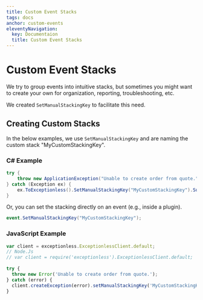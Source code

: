 ```yaml
---
title: Custom Event Stacks
tags: docs
anchor: custom-events
eleventyNavigation:
  key: Documentaion
  title: Custom Event Stacks
---
```

# Custom Event Stacks  

We try to group events into intuitive stacks, but sometimes you might want to create your own for organization, reporting, troubleshooting, etc.

We created `SetManualStackingKey` to facilitate this need.

## Creating Custom Stacks

In the below examples, we use `SetManualStackingKey` and are naming the custom stack "MyCustomStackingKey".

### C# Example
```csharp
try {
    throw new ApplicationException("Unable to create order from quote.");
} catch (Exception ex) {
    ex.ToExceptionless().SetManualStackingKey("MyCustomStackingKey").Submit();
}
```

Or, you can set the stacking directly on an event (e.g., inside a plugin).

```csharp
event.SetManualStackingKey("MyCustomStackingKey");
```

### JavaScript Example
```javascript
var client = exceptionless.ExceptionlessClient.default;
// Node.Js
// var client = require('exceptionless').ExceptionlessClient.default;
 
try {
  throw new Error('Unable to create order from quote.');
} catch (error) {
  client.createException(error).setManualStackingKey('MyCustomStackingKey').submit();
}
```